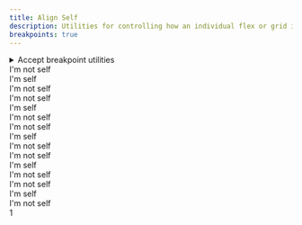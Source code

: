 ```yaml
---
title: Align Self
description: Utilities for controlling how an individual flex or grid item is positioned along its container's cross axis.
breakpoints: true
---
```

<div>
    <table-utility prefix="self" property="justify-align-self" custom-property="align-self" class="mb-lg"></table-utility>
	<details id="accordion-item-1" class="vv-accordion vv-accordion--bordered vv-accordion--marker-right bg-surface mb-lg">
		<summary class="vv-accordion__summary flex items-center" aria-controls="#accordion-item-1" aria-expanded="false">
			<iconify-icon icon="akar-icons:info" class="mr-sm"></iconify-icon>
			Accept breakpoint utilities
		</summary>
		<div aria-hidden="true" class="vv-accordion__content">
			<p class="font-light text-word-3">
				You can also use the breakpoint modifier to apply the class at only a specific screen size and above.<br />
				Example: md:self-{auto|start|end|center|baseline|stretch}
			</p>
		</div>
	</details>
    <card-example>
		<div class="container h-full rounded-md bg-surface-1 p-24">
			<div class="flex flex-wrap justify-around gap-4">
				<div class="w-full h-100 flex flex-wrap justify-around items-start border-b border-alpha-1 mb-24 pb-24">
					<div class="w-100 rounded-md py-10 bg-info text-center"><span class="text-xs text-white font-semibold">I'm not self</span></div>
					<div class="w-100 self-auto rounded-md py-10 bg-info text-center"><span class="text-xs text-white font-semibold">I'm self</span></div>
					<div class="w-100 rounded-md py-10 bg-info text-center"><span class="text-xs text-white font-semibold">I'm not self</span></div>
				</div>
				<div class="w-full h-100 flex flex-wrap justify-around items-start border-b border-alpha-1 mb-24 pb-24">
					<div class="w-100 rounded-md py-10 bg-info text-center"><span class="text-xs text-white font-semibold">I'm not self</span></div>
					<div class="w-100 self-start rounded-md py-10 bg-info text-center"><span class="text-xs text-white font-semibold">I'm self</span></div>
					<div class="w-100 rounded-md py-10 bg-info text-center"><span class="text-xs text-white font-semibold">I'm not self</span></div>
				</div>
				<div class="w-full h-100 flex flex-wrap justify-around items-start border-b border-alpha-1 mb-24 pb-24">
					<div class="w-100 rounded-md py-10 bg-info text-center"><span class="text-xs text-white font-semibold">I'm not self</span></div>
					<div class="w-100 self-end rounded-md py-10 bg-info text-center"><span class="text-xs text-white font-semibold">I'm self</span></div>
					<div class="w-100 rounded-md py-10 bg-info text-center"><span class="text-xs text-white font-semibold">I'm not self</span></div>
				</div>
				<div class="w-full h-100 flex flex-wrap justify-around items-start border-b border-alpha-1 mb-24 pb-24">
					<div class="w-100 rounded-md py-10 bg-info text-center"><span class="text-xs text-white font-semibold">I'm not self</span></div>
					<div class="w-100 self-center rounded-md py-10 bg-info text-center"><span class="text-xs text-white font-semibold">I'm self</span></div>
					<div class="w-100 rounded-md py-10 bg-info text-center"><span class="text-xs text-white font-semibold">I'm not self</span></div>
				</div>
				<div class="w-full h-100 flex flex-wrap justify-around items-start">
					<div class="w-100 rounded-md py-10 bg-info text-center"><span class="text-xs text-white font-semibold">I'm not self</span></div>
					<div class="w-100 self-baseline rounded-md py-10 bg-info text-center"><span class="text-xs text-white font-semibold">I'm self</span></div>
					<div class="w-100 rounded-md py-10 bg-info text-center"><span class="text-xs text-white font-semibold">I'm not self</span></div>
				</div>
			</div>
		</div>
		<span class="text-xs text-white font-semibold">1</span>
    </card-example>
</div>